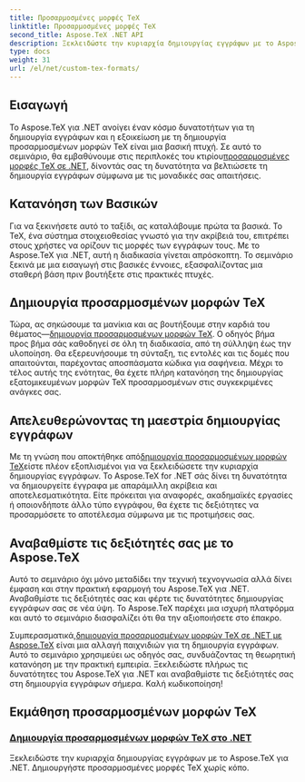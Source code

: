 ```yaml
---
title: Προσαρμοσμένες μορφές TeX
linktitle: Προσαρμοσμένες μορφές TeX
second_title: Aspose.TeX .NET API
description: Ξεκλειδώστε την κυριαρχία δημιουργίας εγγράφων με το Aspose.TeX για .NET. Μάθετε να δημιουργείτε προσαρμοσμένες μορφές TeX χωρίς κόπο σε αυτό το περιεκτικό σεμινάριο.
type: docs
weight: 31
url: /el/net/custom-tex-formats/
---
```

## Εισαγωγή

 Το Aspose.TeX για .NET ανοίγει έναν κόσμο δυνατοτήτων για τη δημιουργία εγγράφων και η εξοικείωση με τη δημιουργία προσαρμοσμένων μορφών TeX είναι μια βασική πτυχή. Σε αυτό το σεμινάριο, θα εμβαθύνουμε στις περιπλοκές του κτιρίου[προσαρμοσμένες μορφές TeX σε .NET](./create-custom-tex-formats/), δίνοντάς σας τη δυνατότητα να βελτιώσετε τη δημιουργία εγγράφων σύμφωνα με τις μοναδικές σας απαιτήσεις.

## Κατανόηση των Βασικών

Για να ξεκινήσετε αυτό το ταξίδι, ας καταλάβουμε πρώτα τα βασικά. Το TeX, ένα σύστημα στοιχειοθεσίας γνωστό για την ακρίβειά του, επιτρέπει στους χρήστες να ορίζουν τις μορφές των εγγράφων τους. Με το Aspose.TeX για .NET, αυτή η διαδικασία γίνεται απρόσκοπτη. Το σεμινάριο ξεκινά με μια εισαγωγή στις βασικές έννοιες, εξασφαλίζοντας μια σταθερή βάση πριν βουτήξετε στις πρακτικές πτυχές.

## Δημιουργία προσαρμοσμένων μορφών TeX

Τώρα, ας σηκώσουμε τα μανίκια και ας βουτήξουμε στην καρδιά του θέματος—[δημιουργία προσαρμοσμένων μορφών TeX](./create-custom-tex-formats/). Ο οδηγός βήμα προς βήμα σάς καθοδηγεί σε όλη τη διαδικασία, από τη σύλληψη έως την υλοποίηση. Θα εξερευνήσουμε τη σύνταξη, τις εντολές και τις δομές που απαιτούνται, παρέχοντας αποσπάσματα κώδικα για σαφήνεια. Μέχρι το τέλος αυτής της ενότητας, θα έχετε πλήρη κατανόηση της δημιουργίας εξατομικευμένων μορφών TeX προσαρμοσμένων στις συγκεκριμένες ανάγκες σας.

## Απελευθερώνοντας τη μαεστρία δημιουργίας εγγράφων

 Με τη γνώση που αποκτήθηκε από[δημιουργία προσαρμοσμένων μορφών TeX](./create-custom-tex-formats/)είστε πλέον εξοπλισμένοι για να ξεκλειδώσετε την κυριαρχία δημιουργίας εγγράφων. Το Aspose.TeX for .NET σάς δίνει τη δυνατότητα να δημιουργείτε έγγραφα με απαράμιλλη ακρίβεια και αποτελεσματικότητα. Είτε πρόκειται για αναφορές, ακαδημαϊκές εργασίες ή οποιονδήποτε άλλο τύπο εγγράφου, θα έχετε τις δεξιότητες να προσαρμόσετε το αποτέλεσμα σύμφωνα με τις προτιμήσεις σας.

## Αναβαθμίστε τις δεξιότητές σας με το Aspose.TeX

Αυτό το σεμινάριο όχι μόνο μεταδίδει την τεχνική τεχνογνωσία αλλά δίνει έμφαση και στην πρακτική εφαρμογή του Aspose.TeX για .NET. Αναβαθμίστε τις δεξιότητές σας και φέρτε τις δυνατότητες δημιουργίας εγγράφων σας σε νέα ύψη. Το Aspose.TeX παρέχει μια ισχυρή πλατφόρμα και αυτό το σεμινάριο διασφαλίζει ότι θα την αξιοποιήσετε στο έπακρο.

 Συμπερασματικά,[δημιουργία προσαρμοσμένων μορφών TeX σε .NET με Aspose.TeX](./create-custom-tex-formats/) είναι μια αλλαγή παιχνιδιών για τη δημιουργία εγγράφων. Αυτό το σεμινάριο χρησιμεύει ως οδηγός σας, συνδυάζοντας τη θεωρητική κατανόηση με την πρακτική εμπειρία. Ξεκλειδώστε πλήρως τις δυνατότητες του Aspose.TeX για .NET και αναβαθμίστε τις δεξιότητές σας στη δημιουργία εγγράφων σήμερα. Καλή κωδικοποίηση!
## Εκμάθηση προσαρμοσμένων μορφών TeX
### [Δημιουργία προσαρμοσμένων μορφών TeX στο .NET](./create-custom-tex-formats/)
Ξεκλειδώστε την κυριαρχία δημιουργίας εγγράφων με το Aspose.TeX για .NET. Δημιουργήστε προσαρμοσμένες μορφές TeX χωρίς κόπο.